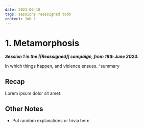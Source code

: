 ```yaml
---
date: 2023-06-18
tags: sessions reassigned todo
content: Job 1
---
```

# 1. Metamorphosis
***Session 1 in the [[Reassigned]] campaign, from 18th June 2023.***

In which things happen, and violence ensues.
^summary

## Recap
Lorem ipsum dolor sit amet.

## Other Notes
- Put random explanations or trivia here.
